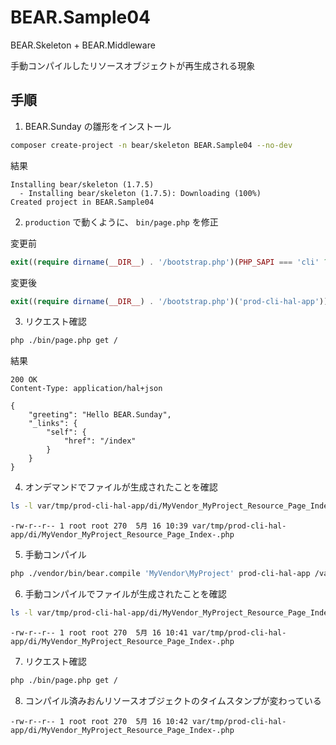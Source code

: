 # BEAR.Sample04

BEAR.Skeleton + BEAR.Middleware 

手動コンパイルしたリソースオブジェクトが再生成される現象

## 手順

1. BEAR.Sunday の雛形をインストール

```bash
composer create-project -n bear/skeleton BEAR.Sample04 --no-dev
```

結果

```
Installing bear/skeleton (1.7.5)
  - Installing bear/skeleton (1.7.5): Downloading (100%)
Created project in BEAR.Sample04
```

2. `production` で動くように、 `bin/page.php` を修正

変更前

```php
exit((require dirname(__DIR__) . '/bootstrap.php')(PHP_SAPI === 'cli' ? 'cli-hal-app' : 'hal-app'));
```

変更後

```php
exit((require dirname(__DIR__) . '/bootstrap.php')('prod-cli-hal-app'));
```

3. リクエスト確認

```bash
php ./bin/page.php get /
```

結果

```
200 OK
Content-Type: application/hal+json

{
    "greeting": "Hello BEAR.Sunday",
    "_links": {
        "self": {
            "href": "/index"
        }
    }
}
```

4. オンデマンドでファイルが生成されたことを確認

```bash
ls -l var/tmp/prod-cli-hal-app/di/MyVendor_MyProject_Resource_Page_Index-.php
```

```
-rw-r--r-- 1 root root 270  5月 16 10:39 var/tmp/prod-cli-hal-app/di/MyVendor_MyProject_Resource_Page_Index-.php
```

5. 手動コンパイル

```bash
php ./vendor/bin/bear.compile 'MyVendor\MyProject' prod-cli-hal-app /var/www/vhosts/bear/BEAR.Sample04
```

6. 手動コンパイルでファイルが生成されたことを確認

```bash
ls -l var/tmp/prod-cli-hal-app/di/MyVendor_MyProject_Resource_Page_Index-.php
```

```
-rw-r--r-- 1 root root 270  5月 16 10:41 var/tmp/prod-cli-hal-app/di/MyVendor_MyProject_Resource_Page_Index-.php
```

7. リクエスト確認

```bash
php ./bin/page.php get /
```

8. コンパイル済みおんリソースオブジェクトのタイムスタンプが変わっている

```
-rw-r--r-- 1 root root 270  5月 16 10:42 var/tmp/prod-cli-hal-app/di/MyVendor_MyProject_Resource_Page_Index-.php
```